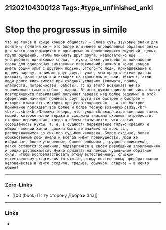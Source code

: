 21202104300128
Tags: #type_unfinished_anki 
---
# Stop the progressus in simile

    Что же такое в конце концов общность? – Слова суть звуковые знаки для понятий; понятия же – это более или менее определенные образные знаки для часто повторяющихся и одновременно проявляющихся ощущений, целых групп ощущений. Чтобы понимать друг друга, недостаточно еще употреблять одинаковые слова, – нужно также употреблять одинаковые слова для однородных внутренних переживаний; нужно в конце концов иметь общий опыт с другими людьми. Оттого-то люди, принадлежащие к одному народу, понимают друг друга лучше, чем представители разных народов, даже когда они говорят на одном языке; или, обратно, если люди долго жили вместе при сходных условиях (климата, почвы, опасности, потребностей, работы), то из этого возникает нечто «понимающее самого себя» – народ. Во всех душах одинаковое число часто повторяющихся переживаний получает перевес над более редкими: в этой сфере люди начинают понимать друг друга все быстрее и быстрее – история языка есть история процесса сокращения, – а это быстрое понимание порождает все более и более тесную взаимную связь.<br><br>...<br><br>Положим теперь, что нужда сближала издревле лишь таких людей, которые могли выражать сходными знаками сходные потребности, сходные переживания, тогда в общем оказывается, что легкая сообщаемость нужды, т. е. в сущности переживание только средних и общих явлений жизни, должна быть величайшею из всех сил, распоряжавшихся до сих пор судьбою человека. Более сходные, более обыкновенные люди имели и всегда имеют преимущество, люди же избранные, более утонченные, более необычные, труднее понимаемые, легко остаются одинокими, подвергаются в своем разобщении злоключениям и редко распложаются. Нужно призвать на помощь чудовищные обратные силы, чтобы воспрепятствовать этому естественному, слишком естественному progressus in simile, этому постепенному преобразованию человечества в нечто сходное, среднее, обычное, стадное – в нечто общее!

---
### Zero-Links
- [[00 (book) По ту сторону Добра и Зла]]
---
### Links
-